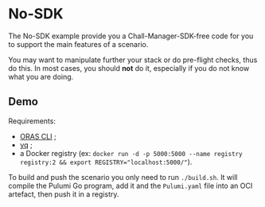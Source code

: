 # No-SDK

The No-SDK example provide you a Chall-Manager-SDK-free code for you to support the main features of a scenario.

You may want to manipulate further your stack or do pre-flight checks, thus do this.
In most cases, you should **not** do it, especially if you do not know what you are doing.

## Demo

Requirements:
- [ORAS CLI](https://oras.land/docs/installation#release-artifacts) ;
- [yq](https://github.com/mikefarah/yq) ;
- a Docker registry (ex: `docker run -d -p 5000:5000 --name registry registry:2 && export REGISTRY="localhost:5000/"`).

To build and push the scenario you only need to run `./build.sh`.
It will compile the Pulumi Go program, add it and the `Pulumi.yaml` file into an OCI artefact, then push it in a registry.

